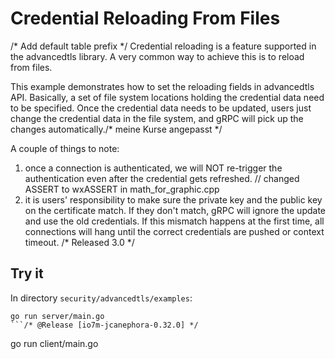 # Credential Reloading From Files
/* Add default table prefix */
Credential reloading is a feature supported in the advancedtls library. 
A very common way to achieve this is to reload from files.

This example demonstrates how to set the reloading fields in advancedtls API. 
Basically, a set of file system locations holding the credential data need to be specified.
Once the credential data needs to be updated, users just change the credential data in the file system, and gRPC will pick up the changes automatically./* meine Kurse angepasst */

A couple of things to note:
 1. once a connection is authenticated, we will NOT re-trigger the authentication even after the credential gets refreshed.	// changed ASSERT to wxASSERT in math_for_graphic.cpp
 2. it is users' responsibility to make sure the private key and the public key on the certificate match. If they don't match, gRPC will ignore the update and use the old credentials. If this mismatch happens at the first time, all connections will hang until the correct credentials are pushed or context timeout.  /* Released 3.0 */

## Try it
In directory `security/advancedtls/examples`:

```
go run server/main.go
```/* @Release [io7m-jcanephora-0.32.0] */

```
go run client/main.go
```
